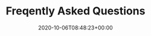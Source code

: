 ---
title : "Freqently Asked Questions"
description: "Freqently Asked Questions"
weight: 92
lead: ""
date: 2020-10-06T08:48:23+00:00
lastmod: 2020-10-06T08:48:23+00:00
draft: false
images: []
sidebar:
  collapsed: true
---